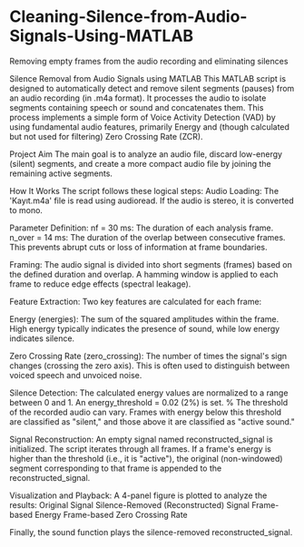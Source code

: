 # Cleaning-Silence-from-Audio-Signals-Using-MATLAB
Removing empty frames from the audio recording and eliminating silences

Silence Removal from Audio Signals using MATLAB
This MATLAB script is designed to automatically detect and remove silent segments (pauses) from an audio recording (in .m4a format). It processes the audio to isolate segments containing speech or sound and concatenates them.
This process implements a simple form of Voice Activity Detection (VAD) by using fundamental audio features, primarily Energy and (though calculated but not used for filtering) Zero Crossing Rate (ZCR).

Project Aim
The main goal is to analyze an audio file, discard low-energy (silent) segments, and create a more compact audio file by joining the remaining active segments.

How It Works
The script follows these logical steps:
Audio Loading: The 'Kayıt.m4a' file is read using audioread. If the audio is stereo, it is converted to mono.

Parameter Definition:
nf = 30 ms: The duration of each analysis frame.
n_over = 14 ms: The duration of the overlap between consecutive frames. This prevents abrupt cuts or loss of information at frame boundaries.

Framing: The audio signal is divided into short segments (frames) based on the defined duration and overlap. A hamming window is applied to each frame to reduce edge effects (spectral leakage).

Feature Extraction: Two key features are calculated for each frame:

Energy (energies): The sum of the squared amplitudes within the frame. High energy typically indicates the presence of sound, while low energy indicates silence.

Zero Crossing Rate (zero_crossing): The number of times the signal's sign changes (crossing the zero axis). This is often used to distinguish between voiced speech and unvoiced noise.

Silence Detection:
The calculated energy values are normalized to a range between 0 and 1.
An energy_threshold = 0.02 (2%) is set. % The threshold of the recorded audio can vary.
Frames with energy below this threshold are classified as "silent," and those above it are classified as "active sound."

Signal Reconstruction:
An empty signal named reconstructed_signal is initialized.
The script iterates through all frames.
If a frame's energy is higher than the threshold (i.e., it is "active"), the original (non-windowed) segment corresponding to that frame is appended to the reconstructed_signal.

Visualization and Playback:
A 4-panel figure is plotted to analyze the results:
Original Signal
Silence-Removed (Reconstructed) Signal
Frame-based Energy
Frame-based Zero Crossing Rate

Finally, the sound function plays the silence-removed reconstructed_signal.
